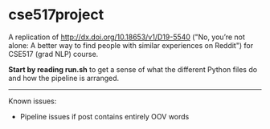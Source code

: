 # cse517project
A replication of http://dx.doi.org/10.18653/v1/D19-5540 ("No, you’re not alone: A better way to find people with similar experiences on Reddit") for CSE517 (grad NLP) course.

**Start by reading run.sh** to get a sense of what the different Python files do and how the pipeline is arranged.

---

Known issues:
- Pipeline issues if post contains entirely OOV words
